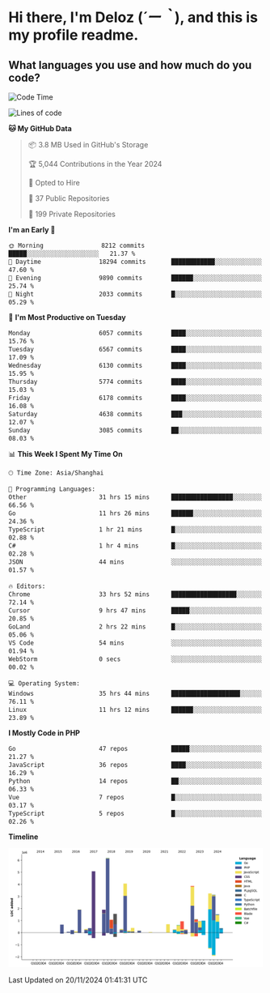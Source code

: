 # **Hi there, I'm Deloz (*´ー｀*), and this is my profile readme.**

## **What languages you use and how much do you code?**

<!--START_SECTION:waka-->
![Code Time](http://img.shields.io/badge/Code%20Time-5%2C082%20hrs%2039%20mins-blue)

![Lines of code](https://img.shields.io/badge/From%20Hello%20World%20I%27ve%20Written-42.3%20million%20lines%20of%20code-blue)

**🐱 My GitHub Data** 

> 📦 3.8 MB Used in GitHub's Storage 
 > 
> 🏆 5,044 Contributions in the Year 2024
 > 
> 💼 Opted to Hire
 > 
> 📜 37 Public Repositories 
 > 
> 🔑 199 Private Repositories 
 > 
**I'm an Early 🐤** 

```text
🌞 Morning                8212 commits        █████░░░░░░░░░░░░░░░░░░░░   21.37 % 
🌆 Daytime                18294 commits       ████████████░░░░░░░░░░░░░   47.60 % 
🌃 Evening                9890 commits        ██████░░░░░░░░░░░░░░░░░░░   25.74 % 
🌙 Night                  2033 commits        █░░░░░░░░░░░░░░░░░░░░░░░░   05.29 % 
```
📅 **I'm Most Productive on Tuesday** 

```text
Monday                   6057 commits        ████░░░░░░░░░░░░░░░░░░░░░   15.76 % 
Tuesday                  6567 commits        ████░░░░░░░░░░░░░░░░░░░░░   17.09 % 
Wednesday                6130 commits        ████░░░░░░░░░░░░░░░░░░░░░   15.95 % 
Thursday                 5774 commits        ████░░░░░░░░░░░░░░░░░░░░░   15.03 % 
Friday                   6178 commits        ████░░░░░░░░░░░░░░░░░░░░░   16.08 % 
Saturday                 4638 commits        ███░░░░░░░░░░░░░░░░░░░░░░   12.07 % 
Sunday                   3085 commits        ██░░░░░░░░░░░░░░░░░░░░░░░   08.03 % 
```


📊 **This Week I Spent My Time On** 

```text
🕑︎ Time Zone: Asia/Shanghai

💬 Programming Languages: 
Other                    31 hrs 15 mins      █████████████████░░░░░░░░   66.56 % 
Go                       11 hrs 26 mins      ██████░░░░░░░░░░░░░░░░░░░   24.36 % 
TypeScript               1 hr 21 mins        █░░░░░░░░░░░░░░░░░░░░░░░░   02.88 % 
C#                       1 hr 4 mins         █░░░░░░░░░░░░░░░░░░░░░░░░   02.28 % 
JSON                     44 mins             ░░░░░░░░░░░░░░░░░░░░░░░░░   01.57 % 

🔥 Editors: 
Chrome                   33 hrs 52 mins      ██████████████████░░░░░░░   72.14 % 
Cursor                   9 hrs 47 mins       █████░░░░░░░░░░░░░░░░░░░░   20.85 % 
GoLand                   2 hrs 22 mins       █░░░░░░░░░░░░░░░░░░░░░░░░   05.06 % 
VS Code                  54 mins             ░░░░░░░░░░░░░░░░░░░░░░░░░   01.94 % 
WebStorm                 0 secs              ░░░░░░░░░░░░░░░░░░░░░░░░░   00.02 % 

💻 Operating System: 
Windows                  35 hrs 44 mins      ███████████████████░░░░░░   76.11 % 
Linux                    11 hrs 12 mins      ██████░░░░░░░░░░░░░░░░░░░   23.89 % 
```

**I Mostly Code in PHP** 

```text
Go                       47 repos            █████░░░░░░░░░░░░░░░░░░░░   21.27 % 
JavaScript               36 repos            ████░░░░░░░░░░░░░░░░░░░░░   16.29 % 
Python                   14 repos            ██░░░░░░░░░░░░░░░░░░░░░░░   06.33 % 
Vue                      7 repos             █░░░░░░░░░░░░░░░░░░░░░░░░   03.17 % 
TypeScript               5 repos             █░░░░░░░░░░░░░░░░░░░░░░░░   02.26 % 
```



**Timeline**

![Lines of Code chart](https://raw.githubusercontent.com/deloz/deloz/main/assets/bar_graph.png)


 Last Updated on 20/11/2024 01:41:31 UTC
<!--END_SECTION:waka-->

